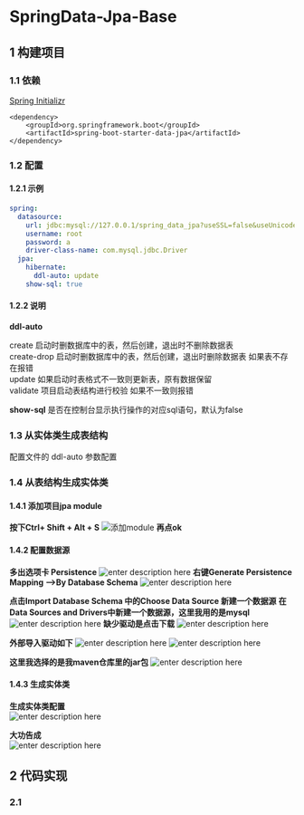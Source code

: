 # SpringData-Jpa-Base
## 1 构建项目

### 1.1 依赖
[Spring Initializr](https://start.spring.io/)
```
<dependency>
	<groupId>org.springframework.boot</groupId>
	<artifactId>spring-boot-starter-data-jpa</artifactId>
</dependency>
```

### 1.2 配置
#### 1.2.1 示例

``` *.yml
spring:
  datasource:
    url: jdbc:mysql://127.0.0.1/spring_data_jpa?useSSL=false&useUnicode=true&characterEncoding=utf8&autoReconnect=true
    username: root
    password: a
    driver-class-name: com.mysql.jdbc.Driver
  jpa:
    hibernate:
      ddl-auto: update
    show-sql: true
```
#### 1.2.2 说明
**ddl-auto**

create 启动时删数据库中的表，然后创建，退出时不删除数据表  
create-drop 启动时删数据库中的表，然后创建，退出时删除数据表 如果表不存在报错  
update 如果启动时表格式不一致则更新表，原有数据保留  
validate 项目启动表结构进行校验 如果不一致则报错  

**show-sql**
是否在控制台显示执行操作的对应sql语句，默认为false

### 1.3 从实体类生成表结构
配置文件的 ddl-auto 参数配置

### 1.4 从表结构生成实体类
#### 1.4.1 添加项目jpa module
**按下Ctrl+ Shift + Alt + S**
![添加module](https://www.github.com/XuZhuohao/studyNote-git-markdown-File-img/raw/master/ByDate/18/1539852635570.png)
**再点ok**
#### 1.4.2 配置数据源
**多出选项卡 Persistence**
![enter description here](https://www.github.com/XuZhuohao/studyNote-git-markdown-File-img/raw/master/ByDate/18/1539852944889.png)
**右键Generate Persistence Mapping -->By Database Schema**
![enter description here](https://www.github.com/XuZhuohao/studyNote-git-markdown-File-img/raw/master/ByDate/18/1539853088528.png)

**点击Import Database Schema 中的Choose Data Source 新建一个数据源**
**在Data Sources and Drivers中新建一个数据源，这里我用的是mysql**
![enter description here](https://www.github.com/XuZhuohao/studyNote-git-markdown-File-img/raw/master/ByDate/18/1539853254137.png)
**缺少驱动是点击下载**
![enter description here](https://www.github.com/XuZhuohao/studyNote-git-markdown-File-img/raw/master/ByDate/18/1539853517384.png)

**外部导入驱动如下**
![enter description here](https://www.github.com/XuZhuohao/studyNote-git-markdown-File-img/raw/master/ByDate/18/1539853613534.png)
![enter description here](https://www.github.com/XuZhuohao/studyNote-git-markdown-File-img/raw/master/ByDate/18/1539853595867.png)

**这里我选择的是我maven仓库里的jar包**
![enter description here](https://www.github.com/XuZhuohao/studyNote-git-markdown-File-img/raw/master/ByDate/18/1539853746931.png)
#### 1.4.3 生成实体类
**生成实体类配置**  
![enter description here](https://www.github.com/XuZhuohao/studyNote-git-markdown-File-img/raw/master/ByDate/18/1539853954411.png)

**大功告成**  
![enter description here](https://www.github.com/XuZhuohao/studyNote-git-markdown-File-img/raw/master/ByDate/18/1539854584128.png)

## 2 代码实现

### 2.1 